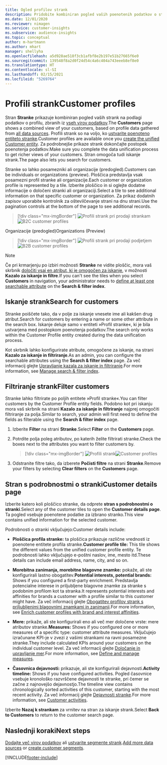 ```yaml
---
title: Ogled profilov strank
description: Pridobite kombiniran pogled vaših poenotenih podatkov o strankah.
ms.date: 12/01/2020
ms.reviewer: nimagen
ms.service: customer-insights
ms.subservice: audience-insights
ms.topic: conceptual
author: m-hartmann
ms.author: mhart
manager: shellyha
ms.openlocfilehash: a5d928ae518f3cb1afbf8e2b197e51b27665f6e0
ms.sourcegitcommit: 139548f8a2d0f24d54c4a6c404a743eeeb8ef8e0
ms.translationtype: HT
ms.contentlocale: sl-SI
ms.lasthandoff: 02/15/2021
ms.locfileid: "5269764"
---
```

# <a name="customer-profiles"></a><span data-ttu-id="ed6e6-103">Profili strank</span><span class="sxs-lookup"><span data-stu-id="ed6e6-103">Customer profiles</span></span>

<span data-ttu-id="ed6e6-104">Stran **Stranke** prikazuje kombiniran pogled vaših strank na podlagi podatkov o profilu, zbranih iz [vseh virov podatkov](data-sources.md).</span><span class="sxs-lookup"><span data-stu-id="ed6e6-104">The **Customers** page shows a combined view of your customers, based on profile data gathered from [all data sources](data-sources.md).</span></span> <span data-ttu-id="ed6e6-105">Profili strank so na voljo, ko [ustvarite poenoteno entiteto stranke](data-unification.md).</span><span class="sxs-lookup"><span data-stu-id="ed6e6-105">Customer profiles are available once you [create the unified Customer entity](data-unification.md).</span></span> <span data-ttu-id="ed6e6-106">Za podrobnejše prikaze strank dokončajte postopek poenotenja podatkov.</span><span class="sxs-lookup"><span data-stu-id="ed6e6-106">Make sure you complete the data unification process to get richer views of your customers.</span></span> <span data-ttu-id="ed6e6-107">Stran omogoča tudi iskanje strank.</span><span class="sxs-lookup"><span data-stu-id="ed6e6-107">The page also lets you search for customers.</span></span>

<span data-ttu-id="ed6e6-108">Stranke so lahko posamezniki ali organizacije (predogled).</span><span class="sxs-lookup"><span data-stu-id="ed6e6-108">Customers can be individuals or organizations (preview).</span></span> <span data-ttu-id="ed6e6-109">Ploščica predstavlja vsak posamezni profil stranke ali organizacije.</span><span class="sxs-lookup"><span data-stu-id="ed6e6-109">Each customer or organization profile is represented by a tile.</span></span> <span data-ttu-id="ed6e6-110">Izberite ploščico in si oglejte dodatne informacije o določeni stranki ali organizaciji.</span><span class="sxs-lookup"><span data-stu-id="ed6e6-110">Select a tile to see additional information on that specific customer or organization.</span></span> <span data-ttu-id="ed6e6-111">Za prikaz dodatnih zapisov uporabite kontrolnik za oštevilčevanje strani na dnu strani.</span><span class="sxs-lookup"><span data-stu-id="ed6e6-111">Use the pagination controls at the bottom of the page to see additional records.</span></span>

> [!div class="mx-imgBorder"] 
> <span data-ttu-id="ed6e6-112">![Profili strank pri prodaji strankam](media/profiles-customers.png "Profili strank pri prodaji strankam")</span><span class="sxs-lookup"><span data-stu-id="ed6e6-112">![B2C customer profiles](media/profiles-customers.png "B2C customer profiles")</span></span>

<span data-ttu-id="ed6e6-113">Organizacije (predogled)</span><span class="sxs-lookup"><span data-stu-id="ed6e6-113">Organizations (Preview)</span></span>
> [!div class="mx-imgBorder"] 
> <span data-ttu-id="ed6e6-114">![Profili strank pri prodaji podjetjem](media/profile-customers-b2b.png "Profili strank pri prodaji podjetjem")</span><span class="sxs-lookup"><span data-stu-id="ed6e6-114">![B2B customer profiles](media/profile-customers-b2b.png "B2B customer profiles")</span></span>

> [!NOTE]
> <span data-ttu-id="ed6e6-115">Če pri krmarjenju po izbiri možnosti **Stranke** ne vidite ploščic, mora vaš skrbnik [določiti vsaj en atribut, ki je omogočen za iskanje](search-filter-index.md), v možnosti **Kazalo za iskanje in filtre**.</span><span class="sxs-lookup"><span data-stu-id="ed6e6-115">If you can't see the tiles when you select **Customers** in navigation, your administrator needs to [define at least one searchable attribute](search-filter-index.md) on the **Search & filter index**.</span></span>

## <a name="search-for-customers"></a><span data-ttu-id="ed6e6-116">Iskanje strank</span><span class="sxs-lookup"><span data-stu-id="ed6e6-116">Search for customers</span></span>

<span data-ttu-id="ed6e6-117">Stranke poiščete tako, da v polje za iskanje vnesete ime ali kakšen drug atribut.</span><span class="sxs-lookup"><span data-stu-id="ed6e6-117">Search for customers by entering a name or some other attribute in the search box.</span></span> <span data-ttu-id="ed6e6-118">Iskanje deluje samo v entiteti »Profil stranke«, ki je bila ustvarjena med postopkom poenotenja podatkov.</span><span class="sxs-lookup"><span data-stu-id="ed6e6-118">The search only works within the Customer Profile entity created during the data unification process.</span></span>

<span data-ttu-id="ed6e6-119">Kot skrbnik lahko konfigurirate atribute, omogočene za iskanje, na strani **Kazalo za iskanje in filtriranje**.</span><span class="sxs-lookup"><span data-stu-id="ed6e6-119">As an admin, you can configure the searchable attributes using the **Search & filter index** page.</span></span> <span data-ttu-id="ed6e6-120">Za več informacij glejte [Upravljanje kazala za iskanje in filtriranje](search-filter-index.md).</span><span class="sxs-lookup"><span data-stu-id="ed6e6-120">For more information, see [Manage search & filter index](search-filter-index.md).</span></span>

## <a name="filter-customers"></a><span data-ttu-id="ed6e6-121">Filtriranje strank</span><span class="sxs-lookup"><span data-stu-id="ed6e6-121">Filter customers</span></span>

<span data-ttu-id="ed6e6-122">Stranke lahko filtrirate po poljih entitete »Profil stranke«.</span><span class="sxs-lookup"><span data-stu-id="ed6e6-122">You can filter customers by the Customer Profile entity fields.</span></span> <span data-ttu-id="ed6e6-123">Podobno kot pri iskanju mora vaš skrbnik na strani **Kazalo za iskanje in filtriranje** najprej omogočiti filtriranje za polja.</span><span class="sxs-lookup"><span data-stu-id="ed6e6-123">Similar to search, your admin will first need to define the fields as filterable using the **Search & filter index** page.</span></span>

1. <span data-ttu-id="ed6e6-124">Izberite **Filter** na strani **Stranke**.</span><span class="sxs-lookup"><span data-stu-id="ed6e6-124">Select **Filter** on the **Customers** page.</span></span>

2. <span data-ttu-id="ed6e6-125">Potrdite polja poleg atributov, po katerih želite filtrirati stranke.</span><span class="sxs-lookup"><span data-stu-id="ed6e6-125">Check the boxes next to the attributes you want to filter customers by.</span></span>

   > [!div class="mx-imgBorder"] 
   > <span data-ttu-id="ed6e6-126">![Profili strank](media/profiles-customers3.png "Profili strank")</span><span class="sxs-lookup"><span data-stu-id="ed6e6-126">![Customer profiles](media/profiles-customers3.png "Customer profiles")</span></span>

3. <span data-ttu-id="ed6e6-127">Odstranite filtre tako, da izberete **Počisti filtre** na strani **Stranke**.</span><span class="sxs-lookup"><span data-stu-id="ed6e6-127">Remove your filters by selecting **Clear filters** on the **Customers** page.</span></span>

##  <a name="customer-details-page"></a><span data-ttu-id="ed6e6-128">Stran s podrobnostmi o stranki</span><span class="sxs-lookup"><span data-stu-id="ed6e6-128">Customer details page</span></span>

<span data-ttu-id="ed6e6-129">Izberite katero koli ploščico stranke, da odprete **stran s podrobnostmi o stranki**.</span><span class="sxs-lookup"><span data-stu-id="ed6e6-129">Select any of the customer tiles to open the **Customer details page**.</span></span> <span data-ttu-id="ed6e6-130">Ta pogled vsebuje poenotene podatke za izbrano stranko.</span><span class="sxs-lookup"><span data-stu-id="ed6e6-130">This view contains unified information for the selected customer.</span></span>

<span data-ttu-id="ed6e6-131">Podrobnosti o stranki vključujejo:</span><span class="sxs-lookup"><span data-stu-id="ed6e6-131">Customer details include:</span></span>

-   <span data-ttu-id="ed6e6-132">**Ploščica profila stranke:** ta ploščica prikazuje različne vrednosti iz poenotene entitete profila stranke.</span><span class="sxs-lookup"><span data-stu-id="ed6e6-132">**Customer profile tile:** This tile shows the different values from the unified customer profile entity.</span></span> <span data-ttu-id="ed6e6-133">Te podrobnosti lahko vključujejo e-poštni naslov, ime, mesto itd.</span><span class="sxs-lookup"><span data-stu-id="ed6e6-133">These details can include email address, name, city, and so on.</span></span> 

-   <span data-ttu-id="ed6e6-134">**Morebitna zanimanja, morebitne blagovne znamke:** pokaže, ali ste konfigurirali lastno obogatitev.</span><span class="sxs-lookup"><span data-stu-id="ed6e6-134">**Potential interests, potential brands:** Shows if you configured a first-party enrichment.</span></span> <span data-ttu-id="ed6e6-135">Predstavlja potencialne interese in priljubljene blagovne znamke za stranke s podobnim profilom kot ta stranka.</span><span class="sxs-lookup"><span data-stu-id="ed6e6-135">It represents potential interests and affinities for brands a customer with a profile similar to this customer might have.</span></span> <span data-ttu-id="ed6e6-136">Za več informacij glejte [Obogatitev profilov strank s priljubljenimi blagovnimi znamkami in zanimanji](enrichment-microsoft-graph.md).</span><span class="sxs-lookup"><span data-stu-id="ed6e6-136">For more information, see [Enrich customer profiles with brand and interest affinities](enrichment-microsoft-graph.md).</span></span>

-   <span data-ttu-id="ed6e6-137">**Mere:** prikaže, ali ste konfigurirali eno ali več mer določene vrste: mere atributov stranke.</span><span class="sxs-lookup"><span data-stu-id="ed6e6-137">**Measures:** Shows if you configured one or more measures of a specific type: customer attribute measures.</span></span> <span data-ttu-id="ed6e6-138">Vključujejo izračunane KPI-je v zvezi z vašimi strankami na ravni posamezne stranke.</span><span class="sxs-lookup"><span data-stu-id="ed6e6-138">They include calculated KPIs around your customers on the individual customer level.</span></span> <span data-ttu-id="ed6e6-139">Za več informacij glejte [Določanje in upravljanje mer](measures.md).</span><span class="sxs-lookup"><span data-stu-id="ed6e6-139">For more information, see [Define and manage measures](measures.md).</span></span>

-   <span data-ttu-id="ed6e6-140">**Časovnica dejavnosti:** prikazuje, ali ste konfigurirali dejavnosti.</span><span class="sxs-lookup"><span data-stu-id="ed6e6-140">**Activity timeline:** Shows if you have configured activities.</span></span> <span data-ttu-id="ed6e6-141">Pogled časovnice vsebuje kronološko razvrščene dejavnosti te stranke, pri čemer se začne z najnovejšo dejavnostjo.</span><span class="sxs-lookup"><span data-stu-id="ed6e6-141">The timeline view contains chronologically sorted activities of this customer, starting with the most recent activity.</span></span> <span data-ttu-id="ed6e6-142">Za več informacij glejte [Dejavnosti stranke](activities.md).</span><span class="sxs-lookup"><span data-stu-id="ed6e6-142">For more information, see [Customer activities](activities.md).</span></span>

<span data-ttu-id="ed6e6-143">Izberite **Nazaj k strankam** za vrnitev na stran za iskanje strank.</span><span class="sxs-lookup"><span data-stu-id="ed6e6-143">Select **Back to Customers** to return to the customer search page.</span></span>

## <a name="next-steps"></a><span data-ttu-id="ed6e6-144">Naslednji koraki</span><span class="sxs-lookup"><span data-stu-id="ed6e6-144">Next steps</span></span>

<span data-ttu-id="ed6e6-145">[Dodajte več virov podatkov](data-sources.md) ali [ustvarite segmente strank](segments.md).</span><span class="sxs-lookup"><span data-stu-id="ed6e6-145">[Add more data sources](data-sources.md) or [create customer segments](segments.md).</span></span>


[!INCLUDE[footer-include](../includes/footer-banner.md)]